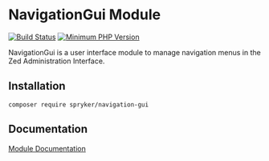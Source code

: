# NavigationGui Module
[![Build Status](https://travis-ci.org/spryker/navigation-gui.svg)](https://travis-ci.org/spryker/navigation-gui)
[![Minimum PHP Version](https://img.shields.io/badge/php-%3E%3D%207.2-8892BF.svg)](https://php.net/)

NavigationGui is a user interface module to manage navigation menus in the Zed Administration Interface.

## Installation

```
composer require spryker/navigation-gui
```

## Documentation

[Module Documentation](https://academy.spryker.com/developing_with_spryker/module_guide/yves_components/navigation/navigation.html)
